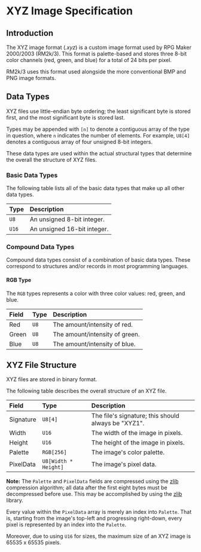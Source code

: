 # XYZ Image Specification
## Introduction
The XYZ image format (*.xyz*) is a custom image format used by RPG Maker 2000/2003 (RM2k/3).
This format is palette-based and stores three 8-bit color channels (red, green, and blue) for a total of 24 bits per pixel.

RM2k/3 uses this format used alongside the more conventional BMP and PNG image formats.

## Data Types
XYZ files use little-endian byte ordering; the least significant byte is stored first, and the most significant byte is stored last.

Types may be appended with `[n]` to denote a contiguous array of the type in question, where `n` indicates the number of elements.
For example, `U8[4]` denotes a contiguous array of four unsigned 8-bit integers.

These data types are used within the actual structural types that determine the overall the structure of XYZ files.

### Basic Data Types
The following table lists all of the basic data types that make up all other data types.

| Type  | Description                 |
|:------|:----------------------------|
| `U8`  | An unsigned 8-bit integer.  |
| `U16` | An unsigned 16-bit integer. |

### Compound Data Types
Compound data types consist of a combination of basic data types.
These correspond to structures and/or records in most programming languages.

#### RGB Type
The `RGB` types represents a color with three color values: red, green, and blue.

| Field | Type | Description                    |
|:------|:-----|:-------------------------------|
| Red   | `U8` | The amount/intensity of red.   |
| Green | `U8` | The amount/intensity of green. |
| Blue  | `U8` | The amount/intensity of blue.  |

## XYZ File Structure
XYZ files are stored in binary format.

The following table describes the overall structure of an XYZ file.

| Field     | Type                 | Description                                         |
|:----------|:---------------------|:----------------------------------------------------|
| Signature | `U8[4]`              | The file's signature; this should always be "XYZ1". |
| Width     | `U16`                | The width of the image in pixels.                   |
| Height    | `U16`                | The height of the image in pixels.                  |
| Palette   | `RGB[256]`           | The image's color palette.                          |
| PixelData | `U8[Width * Height]` | The image's pixel data.                             |

**Note:** The `Palette` and `PixelData` fields are compressed using the [zlib](https://en.wikipedia.org/wiki/Zlib) compression algorithm;
all data after the first eight bytes must be decompressed before use. This may be accomplished by using the [zlib](https://www.zlib.net/) library.

Every value within the `PixelData` array is merely an index into `Palette`.
That is, starting from the image's top-left and progressing right-down, every pixel is represented by an index into the `Palette`.

Moreover, due to using `U16` for sizes, the maximum size of an XYZ image is 65535 x 65535 pixels.
